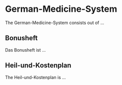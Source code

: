# German-Medicine-System

The German-Medicine-System consists out of ...

## Bonusheft

Das Bonusheft ist ...

## Heil-und-Kostenplan

The Heil-und-Kostenplan is ...
